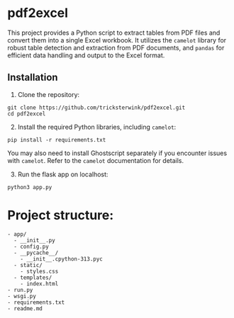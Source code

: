 # pdf2excel

  

This project provides a Python script to extract tables from PDF files and convert them into a single Excel workbook.
It utilizes the `camelot` library for robust table detection and extraction from PDF documents, and `pandas` for efficient data handling and output to the Excel format.
## Installation
1. Clone the repository:

```
git clone https://github.com/tricksterwink/pdf2excel.git
cd pdf2excel
```
2. Install the required Python libraries, including `camelot`:

```
pip install -r requirements.txt
```

You may also need to install Ghostscript separately if you encounter issues with `camelot`. Refer to the `camelot` documentation for details.

3. Run the flask app on localhost:
```
python3 app.py
```

# Project structure:
```
- app/
  - __init__.py
  - config.py
  - __pycache__/
    - __init__.cpython-313.pyc
  - static/
    - styles.css
  - templates/
    - index.html
- run.py
- wsgi.py
- requirements.txt
- readme.md
```